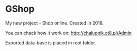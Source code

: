 # GShop 
My new project - Shop online. Created in 2018.

You can check how it work on: http://chalupnik.ct8.pl/Admin

Exported data-base is placed in root folder.
